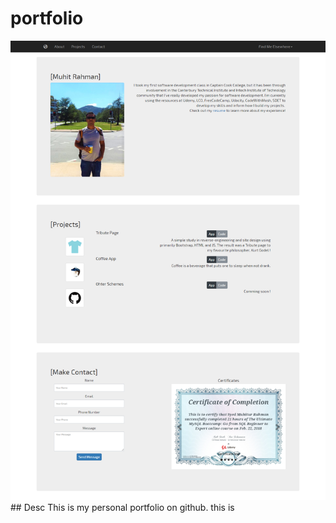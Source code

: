 # portfolio
<img src="images/screenshot.png">
## Desc
This is my personal portfolio on github. this is 

